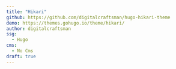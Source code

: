 ```yaml
---
title: "Hikari"
github: https://github.com/digitalcraftsman/hugo-hikari-theme
demo: https://themes.gohugo.io/theme/hikari/
author: digitalcraftsman
ssg:
  - Hugo
cms:
  - No Cms
draft: true
---
```


